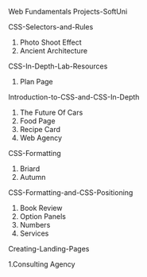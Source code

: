 Web Fundamentals Projects-SoftUni 

CSS-Selectors-and-Rules
1. Photo Shoot Effect
2. Ancient Architecture

CSS-In-Depth-Lab-Resources
1. Plan Page

Introduction-to-CSS-and-CSS-In-Depth
1. The Future Of Cars
2. Food Page
3. Recipe Card
4. Web Agency

CSS-Formatting
1. Briard
2. Autumn

CSS-Formatting-and-CSS-Positioning
1. Book Review
2. Option Panels
3. Numbers
4. Services


Creating-Landing-Pages

1.Consulting Agency
